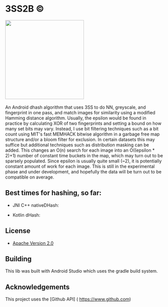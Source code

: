 # 3SS2B ©

<img src="https://i.imgur.com/TDBAdNR.png" height="250"/>&nbsp;&nbsp;&nbsp;&nbsp;&nbsp;&nbsp;&nbsp;&nbsp;&nbsp;

An Android dhash algorithm that uses 3SS to do NN, greyscale, and fingerprint in one pass, and match images for similarity using a modified Hamming distance algorithm. Usually, the epsilon would be found in practice by calculating XOR of two fingerprints and setting a bound on how many set bits may vary. Instead, I use bit filtering techniques such as a bit count using MIT's fast MEMHACK bitwise algorithm in a garbage free map structure and/or a bloom filter for exclusion. In certain datasets this may suffice but additional techniques such as distribution masking can be added. This changes an O(n) search for each image into an O((epsilon * 2)+1) number of constant time buckets in the map, which may turn out to be sparsely populated. Since epsilon is usually quite small (~2), it is potentially constant amount of work for each image. This is still in the experimental phase and under development, and hopefully the data will be turn out to be compatible on average.






## Best times for hashing, so far:

* JNI C++ nativeDHash: 

* Kotlin dHash: 



## License

* [Apache Version 2.0](http://www.apache.org/licenses/LICENSE-2.0.html)

## Building

This lib was built with Android Studio which uses the gradle build system.  

## Acknowledgements

This project uses the [Github API] ( https://www.github.com)





